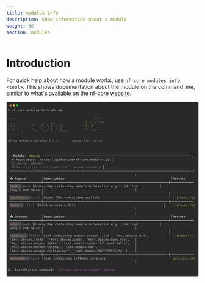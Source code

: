 ```yaml
---
title: modules info
description: Show information about a module
weight: 30
section: modules
---
```


# Introduction

For quick help about how a module works, use `nf-core modules info <tool>`.
This shows documentation about the module on the command line, similar to what's available on the
[nf-core website](https://nf-co.re/modules).

<!-- RICH-CODEX
working_dir: tmp/nf-core-nextbigthing
-->

![`nf-core modules info abacas`](../images/nf-core-modules-info.svg)
